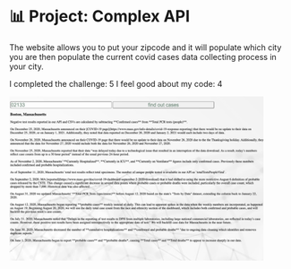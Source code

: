 # 📊 Project: Complex API 
The website allows you to put your zipcode and it will populate which city you are then populate the current covid cases data collecting process in your city.

I completed the challenge: 5
I feel good about my code: 4

<img src="project_screenshot.png" width=90%>
